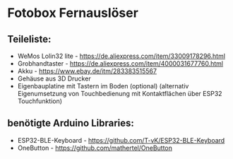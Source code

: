 # Fotobox Fernauslöser

## Teileliste:
* WeMos Lolin32 lite - https://de.aliexpress.com/item/33009178296.html
* Grobhandtaster     - https://de.aliexpress.com/item/4000031677760.html
* Akku               - https://www.ebay.de/itm/283383515567
* Gehäuse aus 3D Drucker
* Eigenbauplatine mit Tastern im Boden (optional) (alternativ Eigenumsetzung von Touchbedienung mit Kontaktflächen über ESP32 Touchfunktion)

## benötigte Arduino Libraries:
* ESP32-BLE-Keyboard - https://github.com/T-vK/ESP32-BLE-Keyboard
* OneButton          - https://github.com/mathertel/OneButton
